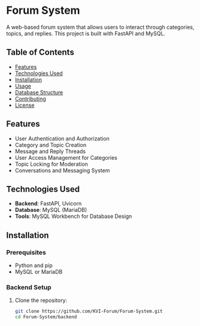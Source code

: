 # Forum System

A web-based forum system that allows users to interact through categories, topics, and replies. This project is built with FastAPI and MySQL.

## Table of Contents

- [Features](#features)
- [Technologies Used](#technologies-used)
- [Installation](#installation)
- [Usage](#usage)
- [Database Structure](#database-structure)
- [Contributing](#contributing)
- [License](#license)

## Features

- User Authentication and Authorization
- Category and Topic Creation
- Message and Reply Threads
- User Access Management for Categories
- Topic Locking for Moderation
- Conversations and Messaging System

## Technologies Used

- **Backend**: FastAPI, Uvicorn
- **Database**: MySQL (MariaDB)
- **Tools**: MySQL Workbench for Database Design

## Installation

### Prerequisites

- Python and pip
- MySQL or MariaDB

### Backend Setup

1. Clone the repository:

   ```bash
   git clone https://github.com/KVI-Forum/Forum-System.git
   cd Forum-System/backend
